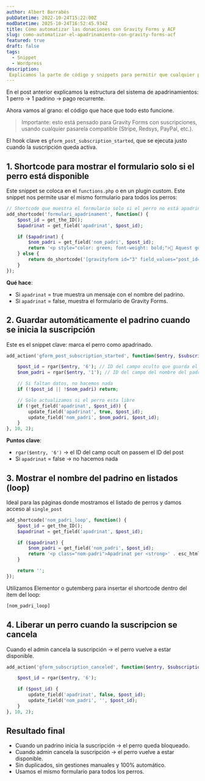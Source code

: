 ```yaml
---
author: Albert Barrabés
pubDatetime: 2022-10-24T15:22:00Z
modDatetime: 2025-10-24T16:52:45.934Z
title: Cómo automatizar las donaciones con Gravity Forms y ACF
slug: como-automatizar-el-apadrinamiento-con-gravity-forms-acf
featured: true
draft: false
tags:
  - Snippet
  - Wordpress
description:
 Explicamos la parte de código y snippets para permitir que cualquier persona pudiera apadrinar un perro pagando una cuota mensual.
---
```


En el post anterior explicamos la estructura del sistema de apadrinamientos:
1 perro → 1 padrino → pago recurrente.

Ahora vamos al grano: el código que hace que todo esto funcione.

> Importante: esto está pensado para Gravity Forms con suscripciones, usando cualquier pasarela compatible (Stripe, Redsys, PayPal, etc.). 

El hook clave es `gform_post_subscription_started`, que se ejecuta justo cuando la suscripción queda activa.

## 1. Shortcode para mostrar el formulario solo si el perro está disponible

Este snippet se coloca en el `functions.php` o en un plugin custom. Este snippet nos permite usar el mismo formulario para todos los perros:

```php
// Shortcode que muestra el formulario solo si el perro no está apadrinado
add_shortcode('formulari_apadrinament', function() {
    $post_id = get_the_ID();
    $apadrinat = get_field('apadrinat', $post_id);

    if ($apadrinat) {
        $nom_padri = get_field('nom_padri', $post_id);
        return '<p style="color: green; font-weight: bold;">🐾 Aquest gos ja està apadrinat per <strong>' . esc_html($nom_padri) . '</strong>.</p>';
    } else {
        return do_shortcode('[gravityform id="3" field_values="post_id=' . $post_id . '"]');
    }
});
```

**Qué hace**:
- Si `apadrinat` = true muestra un mensaje con el nombre del padrino.
- Si `apadrinat` = false, muestra el formulario de Gravity Forms.

## 2. Guardar automáticamente el padrino cuando se inicia la suscripción

Este es el snippet clave: marca el perro como apadrinado.

```php
add_action('gform_post_subscription_started', function($entry, $subscription) {

    $post_id = rgar($entry, '6'); // ID del campo oculto que guarda el ID del perro
    $nom_padri = rgar($entry, '1'); // ID del campo del nombre del padrino

    // Si faltan datos, no hacemos nada
    if (!$post_id || !$nom_padri) return;

    // Solo actualizamos si el perro esta libre
    if (!get_field('apadrinat', $post_id)) {
        update_field('apadrinat', true, $post_id);
        update_field('nom_padri', $nom_padri, $post_id);
    }
}, 10, 2);

```

**Puntos clave**:
- `rgar($entry, '6')` → el ID del camp ocult on passem el ID del post
- Si `apadrinat` = false → no hacemos nada

## 3. Mostrar el nombre del padrino en listados (loop)

Ideal para las páginas donde mostramos el listado de perros y damos acceso al `single_post`

```php
add_shortcode('nom_padri_loop', function() {
    $post_id = get_the_ID();
    $apadrinat = get_field('apadrinat', $post_id);

    if ($apadrinat) {
        $nom_padri = get_field('nom_padri', $post_id);
        return '<p class="nom-padri">Apadrinat per <strong>' . esc_html($nom_padri) . '</strong></p>';
    }

    return '';
});
```
Utilizamos Elementor o gutemberg para insertar el shortcode dentro del item del loop:
```php
[nom_padri_loop]
```

## 4. Liberar un perro cuando la suscripcion se cancela

Cuando el admin cancela la suscripción  → el perro vuelve a estar disponible.
```php
add_action('gform_subscription_canceled', function($entry, $subscription) {

    $post_id = rgar($entry, '6');

    if ($post_id) {
        update_field('apadrinat', false, $post_id);
        update_field('nom_padri', '', $post_id);
    }
}, 10, 2);
```
## Resultado final

- Cuando un padrino inicia la suscripción → el perro queda bloqueado.
- Cuando admin cancela la suscripción → el perro vuelve a estar disponible.
- Sin duplicados, sin gestiones manuales y 100% automático.
- Usamos el mismo formulario para todos los perros.